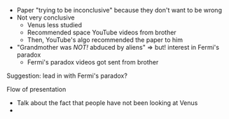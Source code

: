 

* Paper "trying to be inconclusive" because they don't want to be wrong
* Not very conclusive
	* Venus less studied
	* Recommended space YouTube videos from brother
	* Then, YouTube's algo recommended the paper to him
* "Grandmother was _NOT!_ abduced by aliens" => but! interest in Fermi's paradox
	* Fermi's paradox videos got sent from brother 
	
Suggestion: lead in with Fermi's paradox?

Flow of presentation

* Talk about the fact that people have not been looking at Venus
* 
